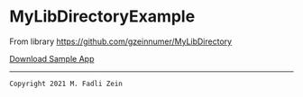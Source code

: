 # MyLibDirectoryExample
From library https://github.com/gzeinnumer/MyLibDirectory

[Download Sample App](https://drive.google.com/file/d/1IoCWDvs70C94JmKYwb813O-FpO2Hza-A/view?usp=sharing)

---

```
Copyright 2021 M. Fadli Zein
```